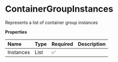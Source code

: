 # ContainerGroupInstances

Represents a list of container group instances

**Properties**

| Name      | Type                         | Required | Description |
| :-------- | :--------------------------- | :------- | :---------- |
| Instances | List<ContainerGroupInstance> | ✅       |             |
